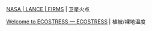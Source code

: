 
[NASA | LANCE | FIRMS](https://firms.modaps.eosdis.nasa.gov/map/) | 卫星火点

[Welcome to ECOSTRESS — ECOSTRESS](https://ecostress.jpl.nasa.gov/) | 植被/裸地温度